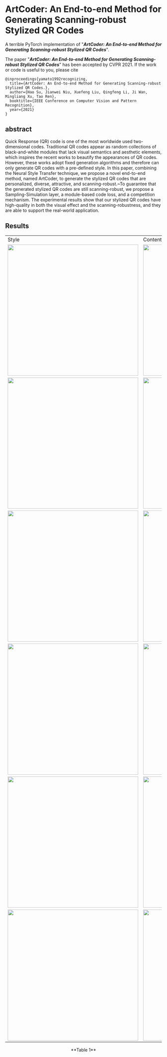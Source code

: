 # ArtCoder: An End-to-end Method for Generating Scanning-robust Stylized QR Codes
A terrible PyTorch implementation of "***ArtCoder: An End-to-end Method for Generating Scanning-robust Stylized QR Codes***".

The paper "***ArtCoder: An End-to-end Method for Generating Scanning-robust Stylized QR Codes***" has been accepted by CVPR 2021. If the work or code is useful to you, please cite
```
@inproceedings{yamato1992recognizing,
  title={ArtCoder: An End-to-end Method for Generating Scanning-robust Stylized QR Codes.},
  author={Hao Su, Jianwei Niu, Xuefeng Liu, Qingfeng Li, Ji Wan, Mingliang Xu, Tao Ren},
  booktitle={IEEE Conference on Computer Vision and Pattern Recognition},
  year={2021}
}
```

## abstract
Quick Response (QR) code is one of the most worldwide used two-dimensional codes. Traditional QR codes appear as random collections of black-and-white modules that lack visual semantics and aesthetic elements, which inspires the recent works to beautify the appearances of QR codes. However, these works adopt fixed generation algorithms and therefore can only generate QR codes with a pre-defined style. In this paper, combining the Neural Style Transfer technique, we propose a novel end-to-end method, named ArtCoder, to generate the stylized QR codes that are personalized, diverse, attractive, and scanning-robust.~To guarantee that the generated stylized QR codes are still scanning-robust, we propose a Sampling-Simulation layer, a module-based code loss, and a competition mechanism. The experimental results show that our stylized QR codes have high-quality in both the visual effect and the scanning-robustness, and they are able to support the real-world application.

## Results

<table>
 <tr>
   <td>Style</td><td>Content</td><td>Output</td>
 </tr>
 <tr>
   <td><div align=center><img src="https://github.com/SwordHolderSH/ArtCoder/blob/main/style/texture1.1.jpg" width="420" /></td>
   <td><div align=center><img src="https://github.com/SwordHolderSH/ArtCoder/blob/main/content/boy.jpg" width="420" />      </td>
   <td><div align=center><img src="https://github.com/SwordHolderSH/ArtCoder/blob/main/demos/output_84.jpg" width="420" /></td>
 </tr>
  
 <tr>
   <td><div align=center><img src="https://github.com/SwordHolderSH/ArtCoder/blob/main/style/texture1.1.jpg" width="420" /></td>
   <td><div align=center><img src="https://github.com/SwordHolderSH/ArtCoder/blob/main/content/boy.jpg" width="420" />      </td>
   <td><div align=center><img src="https://github.com/SwordHolderSH/ArtCoder/blob/main/demos/output_66.jpg" width="420" /></td>
 </tr>
 
  <tr>
   <td><div align=center><img src="https://github.com/SwordHolderSH/ArtCoder/blob/main/style/texture1.1.jpg" width="420" /></td>
   <td><div align=center><img src="https://github.com/SwordHolderSH/ArtCoder/blob/main/content/boy.jpg" width="420" />      </td>
   <td><div align=center><img src="https://github.com/SwordHolderSH/ArtCoder/blob/main/demos/output_68.jpg" width="420" /></td>
 </tr>
  
  <tr>
   <td><div align=center><img src="https://github.com/SwordHolderSH/ArtCoder/blob/main/style/texture1.1.jpg" width="420" /></td>
   <td><div align=center><img src="https://github.com/SwordHolderSH/ArtCoder/blob/main/content/boy.jpg" width="420" />      </td>
   <td><div align=center><img src="https://github.com/SwordHolderSH/ArtCoder/blob/main/demos/output_105.jpg" width="420" /></td>
 </tr>
 
 <tr>
   <td><div align=center><img src="https://github.com/SwordHolderSH/ArtCoder/blob/main/style/texture1.1.jpg" width="420" /></td>
   <td><div align=center><img src="https://github.com/SwordHolderSH/ArtCoder/blob/main/content/boy.jpg" width="420" />      </td>
   <td><div align=center><img src="https://github.com/SwordHolderSH/ArtCoder/blob/main/demos/output_182.jpg" width="420" /></td>
 </tr>
 
 <tr>
   <td><div align=center><img src="https://github.com/SwordHolderSH/ArtCoder/blob/main/style/texture1.1.jpg" width="420" /></td>
   <td><div align=center><img src="https://github.com/SwordHolderSH/ArtCoder/blob/main/content/boy.jpg" width="420" />      </td>
   <td><div align=center><img src="https://github.com/SwordHolderSH/ArtCoder/blob/main/demos/output_84.jpg" width="420" /></td>
 </tr>
  
 
 </table>
  <p align="center"> **Table 1**</p>
